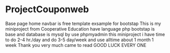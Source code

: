 # ProjectCouponweb
Base page home navbar is free template exsample for bootstap
This is my miniproject from Cooperative Education
have language php bootstap is base and database is mysql by use phpmyadmin
this miniproject i have time to do 2-4 hr./day and do 3-5 day/week and use alltime about 1 month 1 week 
Thank you very much came to read 
GOOD LUCK EVERY ONE
